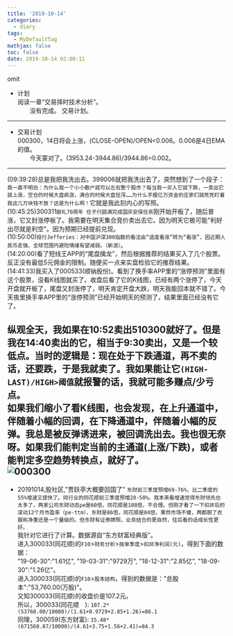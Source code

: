 ```yaml
---
title: '2019-10-14'
categories:
  - diary
tags:
  - MyDefaultTag
mathjax: false
toc: false
date: 2019-10-14 02:00:11
---
```

omit
<!--more-->

* 计划  
阅读一章“交易择时技术分析”。  
　　没有完成。
交易计划。  

--------------------

* 交易计划  
000300，14日将会上涨，(CLOSE-OPEN)/OPEN<0.006。0.006是4日EMA的值。  
　　今天蒙对了。(3953.24-3944.86)/3944.86=0.002。  

--------------------

(09:39:28)总是我把我洗出去。399006就把我洗出去了。突然想到了一个段子：`我一直不明白：为什么我一个小小散户就可以左右整个股市？每当我一买入它就下跌，一卖出它就上涨，空仓的时候大盘疯涨，满仓的时候大盘狂泻……为什么手握亿万资金的庄家们就死死盯着我这几万块钱不放？这是为什么啊！`它就是我此刻内心的写照。  
(10:45:25)300311`献礼70周年 任子行圆满完成国庆安保任务`刚开始开板了，随后普涨，它又封涨停板了。我需要在明天集合竞价卖出去它。因为明天它极可能"利好出尽就是利空"。因为预期已经提前兑现。  
(10:50:00)`投行Jefferies：对中国沪深300指数的看法由“适度看涨”转为“看涨”，因近期人民币走强、全球范围内避险情绪有望减弱。（新浪）`。  
(14:20:00)看了短线王APP的“尾盘擒龙”，然后根据推荐的结果买入了几个股票。反正没有最低5元佣金的限制。随便买一点来实盘检验它的推荐结果。  
(14:41:33)我买入了000533(顺钠股份)。看到了换手率APP里的“涨停预测”里面有这个股票，没看K线图就买了。收盘后看了它的K线图，已经有两个涨停了，今天开盘就开板了，尾盘又封涨停了，明天肯定开盘大跌，明天我能回本就不错了。今天夜里换手率APP里的“涨停预测”已经开始明天的预测了，结果里面已经没有它了。  

纵观全天，我如果在10:52卖出510300就好了。但是我在14:40卖出的它，相当于9:30卖出，又是一个较低点。当时的逻辑是：现在处于下跌通道，再不卖的话，还要跌，于是我就卖了。我如果能让它`(HIGH-LAST)/HIGH>阈值`就报警的话，我就可能多赚点/少亏点。  
如果我们缩小了看K线图，也会发现，在上升通道中，伴随着小幅的回调，在下降通道中，伴随着小幅的反弹。我总是被反弹诱进来，被回调洗出去。我也很无奈呀。如果我们能判定当前的主通道(上涨/下跌)，或者能判定多空趋势转换点，就好了。  
![000300](000300.png)  
--------------------

* 20191014,股社区,"贾跃亭大概要回国了"
`东财前三季度预增69-76%，比二季度的55%增速又提快了。同行业的同花顺前三季度预增20-50%。我本来看增速觉得东财领先也太多了，两家公司东财动态pe是60倍，同花顺是108倍，不合理。但刚才看了一下扣非后的滚动12个月市盈率（pe-ttm），东财是86倍，同花顺是84倍，果然市场不傻，两都脱了衣服称净重还是一个量级的。但东财有证券牌照，业务结合的更自然，往后看的话成长性更好。`  
我针对它进行了计算。数据源自“东方财富经典版”。  
进入300033(同花顺)的`F10`>`财务分析`>`按单季度`>`扣非净利润(元)`，得到下面的数据：  
"19-06-30":"1.61亿", "19-03-31":"9729万", "18-12-31":"2.85亿", "18-09-30":"1.26亿"。  
进入300033(同花顺)的`F10`>`股本结构`，得到的数据是："总股本":"53,760.00(万股)"。  
又知300033(同花顺)的收盘价是107.2元。  
所以，300033(同花顺　): `107.2*(53760.00/10000)/(1.61+0.9729+2.85+1.26)=86.1`  
同理，300059(东方财富): `15.48*(671560.87/10000)/(4.61+3.75+1.56+2.41)=84.3`  
